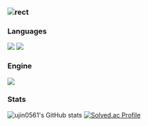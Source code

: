 ### ![rect](https://capsule-render.vercel.app/api?type=rect&color=gradient&text=%20%20Woojin's%20GitHub%20%20&fontAlign=27&fontSize=30&textBg=true&desc=I'm%20an%20aspiring%20virtual%20%reality%20develper&descAlign=70&descAlignY=50) 

### Languages
<p>
<img src="https://img.shields.io/badge/c%23-%23239120.svg?style=for-the-badge&logo=c-sharp&logoColor=white"/> 
<img src="https://img.shields.io/badge/c++-%2300599C.svg?style=for-the-badge&logo=c%2B%2B&logoColor=white"/>  
</p>

### Engine
<img src="https://img.shields.io/badge/unity-%23000000.svg?style=for-the-badge&logo=unity&logoColor=white"/>

### Stats
![ujin0561's GitHub stats](https://github-readme-stats.vercel.app/api?username=ujin0561&show_icons=true&theme=radical)
[![Solved.ac Profile](http://mazassumnida.wtf/api/v2/generate_badge?boj=ujin0561)](https://solved.ac/ujin0561/)

##
<!--
**korysanan/Korysanan** is a ✨ _special_ ✨ repository because its `README.md` (this file) appears on your GitHub profile.

Here are some ideas to get you started:

- 🔭 I’m currently working on ...
- 🌱 I’m currently learning ...
- 👯 I’m looking to collaborate on ...
- 🤔 I’m looking for help with ...
- 💬 Ask me about ...
- 📫 How to reach me: ...
- 😄 Pronouns: ...
- ⚡ Fun fact: ...
-->
